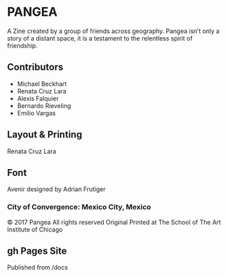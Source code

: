 # PANGEA
A Zine created by a group of friends across geography. 
Pangea isn’t only a story of a distant space, it is a testament to the relentless spirit of friendship.

 ## Contributors
* Michael Beckhart 
* Renata Cruz Lara 
* Alexis Falquier 
* Bernardo Rieveling 
* Emilio Vargas

## Layout & Printing 
Renata Cruz Lara

## Font 
Avenir designed by Adrian Frutiger 

### City of Convergence: Mexico City, Mexico

© 2017 Pangea
All rights reserved
Original Printed at The School of The Art Institute of Chicago


## gh Pages Site
Published from /docs

